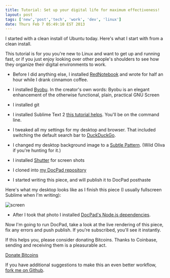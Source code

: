 ```yaml
---
title: Tutorial: Set up your digital life for maximum effectiveness!
layout: post
tags: ['new','post','tech', 'work', 'dev', 'linux']
date: Thurs Feb 7 05:49:10 EST 2013
---
```


I started with a clean install of Ubuntu today. Here's what I start with from a clean install. 

This tutorial is for you you're new to Linux and want to get up and running fast, or if you just enjoy looking over other people's shoulders to see how they organize their digital environments to work.

+ Before I did anything else, I installed [RedNotebook](https://launchpad.net/ubuntu/+source/rednotebook) and wrote for half an hour while I drank cinnamon coffee.

+ I installed [Byobu](https://launchpad.net/byobu). In the creator's own words: Byobu is an elegant enhancement of the otherwise functional, plain, practical GNU Screen

+ I installed git 

+ I installed Sublime Text 2 [this tutorial helps](http://www.technoreply.com/how-to-install-sublime-text-2-on-ubuntu-12-04-unity/). You'll be on the command line.

+ I tweaked all my settings for my desktop and browser. That included switching the default search bar to [DuckDuckGo](https://duckduckgo.com).

+ I changed my desktop background image to a [Subtle Pattern](http://bradjasper.com/subtle-patterns-bookmarklet/). (Wild Oliva if you're hunting for it.)

+ I installed [Shutter](http://shutter-project.org/downloads/) for screen shots

+ I cloned into [my DocPad repository](https://github.com/gwenbell/docpad.gwenbell.com)

+ I started writing this piece, and will publish it to DocPad posthaste

Here's what my desktop looks like as I finish this piece (I usually fullscreen Sublime when I'm writing):

![screen](/desktop-feb-7-2013.png)

+ After I took that photo I installed [DocPad's Node.js dependencies](http://docpad.org/docs/install).

Now I'm going to run DocPad, take a look at the live rendering of this piece, fix any errors and push publish. If you're subscribed, you'll see it instantly.

If this helps you, please consider donating Bitcoins. Thanks to Coinbase, sending and receiving them is a pleasurable act.

<a class="coinbase-button" data-code="3c414b29b5e25baa4a491f04f517ca8f" data-button-style="custom_large" href="https://coinbase.com/checkouts/3c414b29b5e25baa4a491f04f517ca8f">Donate Bitcoins</a><script src="https://coinbase.com/assets/button.js" type="text/javascript"></script>

If you have additional suggestions to make this an even better workflow, [fork me on Github](https://github.com/gwenbell/docpad.gwenbell.com).